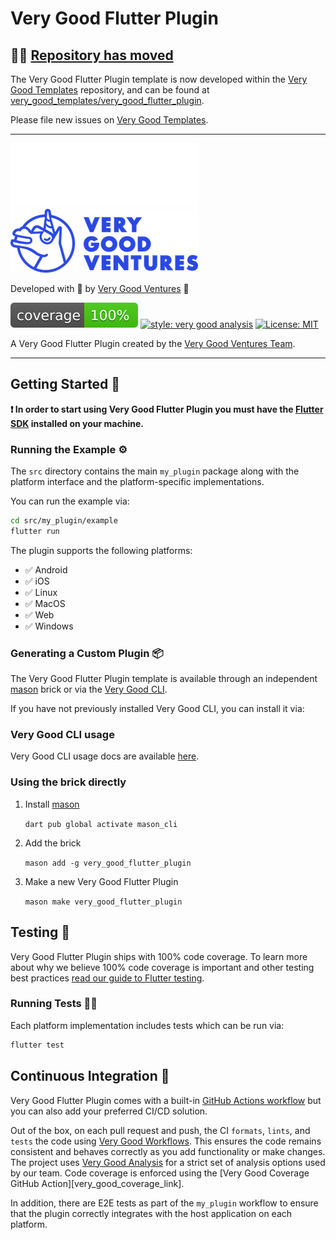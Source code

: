# Very Good Flutter Plugin

## 🚶‍♂️ [Repository has moved](https://github.com/VeryGoodOpenSource/very_good_templates/tree/main/very_good_flutter_plugin)

The Very Good Flutter Plugin template is now developed within the [Very Good Templates](https://github.com/VeryGoodOpenSource/very_good_templates) repository, and can be found at [very_good_templates/very_good_flutter_plugin](https://github.com/VeryGoodOpenSource/very_good_templates/tree/main/very_good_flutter_plugin).

Please file new issues on
[Very Good Templates](https://github.com/VeryGoodOpenSource/very_good_templates).

---

[![Very Good Ventures][logo_white]][very_good_ventures_link_dark]
[![Very Good Ventures][logo_black]][very_good_ventures_link_light]

Developed with 💙 by [Very Good Ventures][very_good_ventures_link] 🦄

![coverage][coverage_badge]
[![style: very good analysis][very_good_analysis_badge]][very_good_analysis_link]
[![License: MIT][license_badge]][license_link]

A Very Good Flutter Plugin created by the [Very Good Ventures Team][very_good_ventures_link].

---

## Getting Started 🚀

**❗ In order to start using Very Good Flutter Plugin you must have the [Flutter SDK][flutter_install_link] installed on your machine.**

### Running the Example ⚙️

The `src` directory contains the main `my_plugin` package along with the platform interface and the platform-specific implementations.

You can run the example via:

```sh
cd src/my_plugin/example
flutter run
```

The plugin supports the following platforms:

- ✅ Android
- ✅ iOS
- ✅ Linux
- ✅ MacOS
- ✅ Web
- ✅ Windows

### Generating a Custom Plugin 📦

The Very Good Flutter Plugin template is available through an independent [mason][mason_link] brick or via the [Very Good CLI][very_good_cli_link].

If you have not previously installed Very Good CLI, you can install it via:

### Very Good CLI usage

Very Good CLI usage docs are available [here][cli_docs_usage].

### Using the brick directly

1. Install [mason][mason_link]

   `dart pub global activate mason_cli`

2. Add the brick

   `mason add -g very_good_flutter_plugin`

3. Make a new Very Good Flutter Plugin

   `mason make very_good_flutter_plugin`

## Testing 🧪

Very Good Flutter Plugin ships with 100% code coverage. To learn more about why we believe 100% code coverage is important and other testing best practices [read our guide to Flutter testing][very_good_testing_blog_link].

### Running Tests 🧑‍🔬

Each platform implementation includes tests which can be run via:

```sh
flutter test
```

## Continuous Integration 🤖

Very Good Flutter Plugin comes with a built-in [GitHub Actions workflow][github_actions_link] but you can also add your preferred CI/CD solution.

Out of the box, on each pull request and push, the CI `formats`, `lints`, and `tests` the code using [Very Good Workflows][very_good_workflows_link]. This ensures the code remains consistent and behaves correctly as you add functionality or make changes. The project uses [Very Good Analysis][very_good_analysis_link] for a strict set of analysis options used by our team. Code coverage is enforced using the [Very Good Coverage GitHub Action][very_good_coverage_link].

In addition, there are E2E tests as part of the `my_plugin` workflow to ensure that the plugin correctly integrates with the host application on each platform.

[build_status_badge]: https://github.com/VeryGoodOpenSource/very_good_flutter_plugin/actions/workflows/my_plugin.yaml/badge.svg
[build_status_link]: https://github.com/VeryGoodOpenSource/very_good_flutter_plugin/actions/workflows/my_plugin.yaml
[coverage_badge]: brick/__brick__/{{project_name.snakeCase()}}/{{project_name.snakeCase()}}/coverage_badge.svg
[mason_link]: https://github.com/felangel/mason
[flutter_install_link]: https://flutter.dev/docs/get-started/install
[github_actions_link]: https://docs.github.com/en/actions/learn-github-actions
[github_workflow_link]: https://docs.github.com/en/enterprise-cloud@latest/actions/using-workflows
[license_badge]: https://img.shields.io/badge/license-MIT-blue.svg
[license_link]: https://opensource.org/licenses/MIT
[logo_black]: https://raw.githubusercontent.com/VGVentures/very_good_brand/main/styles/README/vgv_logo_black.png#gh-light-mode-only
[logo_white]: https://raw.githubusercontent.com/VGVentures/very_good_brand/main/styles/README/vgv_logo_white.png#gh-dark-mode-only
[very_good_analysis_badge]: https://img.shields.io/badge/style-very_good_analysis-B22C89.svg
[very_good_analysis_link]: https://pub.dev/packages/very_good_analysis
[very_good_cli_link]: https://github.com/VeryGoodOpenSource/very_good_cli
[very_good_workflows_link]: https://github.com/verygoodopensource/very_good_workflows
[very_good_testing_blog_link]: https://verygood.ventures/blog/guide-to-flutter-testing
[very_good_ventures_link]: https://verygood.ventures
[very_good_ventures_link_dark]: https://verygood.ventures#gh-dark-mode-only
[very_good_ventures_link_light]: https://verygood.ventures#gh-light-mode-only
[cli_docs_usage]: https://cli.vgv.dev/docs/templates/federated_plugin
